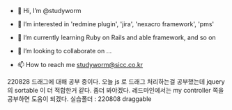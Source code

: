- 👋 Hi, I’m @studyworm
- 👀 I’m interested in 'redmine plugin', 'jira', 'nexacro framework', 'pms'

- 🌱 I’m currently learning Ruby on Rails and able framework, and so on
- 💞️ I’m looking to collaborate on ...
- 📫 How to reach me studyworm@sicc.co.kr

<!---
studyworm/studyworm is a ✨ special ✨ repository because its `README.md` (this file) appears on your GitHub profile.
You can click the Preview link to take a look at your changes.
--->

220828 
드래그에 대해 공부 중이다. 
오늘 js 로 드래그 처리하는걸 공부했는데 jquery의 sortable 이 더 적합한거 같다. 
좀더 봐야겠다. 
레드마인에서는 my controller 쪽을 공부하면 도움이 되겠다. 
실습폴더 : 220808 draggable